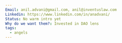 ```yaml
---
Email: anil.advani@gmail.com, anil@inventuslaw.com
Linkedin: https://www.linkedin.com/in/anadvani/
Status: No warm intro yet
Why do we want them?: Invested in DAO lens
tags:
  - angels
---
```

